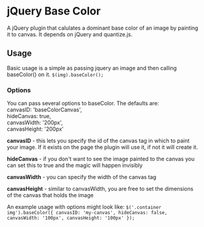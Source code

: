 jQuery Base Color
==============

A jQuery plugin that calulates a dominant base color of an image by painting it to canvas. It depends on jQuery and quantize.js.

## Usage
Basic usage is a simple as passing jquery an image and then calling baseColor() on it.
`$(img).baseColor();`

### Options
You can pass several options to baseColor. The defaults are:    
canvasID: 'baseColorCanvas',  
hideCanvas: true,  
canvasWidth: '200px',  
canvasHeight: '200px'  

**canvasID** - this lets you specify the id of the canvas tag in which to paint your image. If it exists on the page the plugin will use it, if not it will create it.

**hideCanvas** - if you don't want to see the image painted to the canvas you can set this to true and the magic will happen invisibly 

**canvasWidth** - you can specify the width of the canvas tag

**canvasHeight** - similar to canvasWidth, you are free to set the dimensions of the canvas that holds the image

An example usage with options might look like:
`$('.container img').baseColor({
  canvasID: 'my-canvas',
  hideCanvas: false,
  canvasWidth: '100px',
  canvasHeight: '100px'
});`